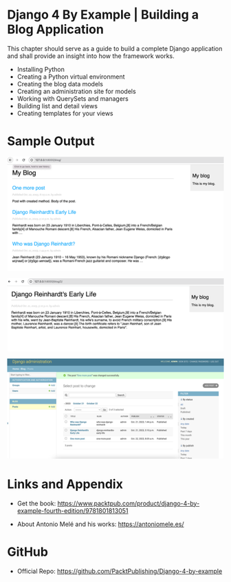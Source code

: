 # Django 4 By Example | Building a Blog Application

This chapter should serve as a guide to build a complete Django application and shall provide an insight into how the framework works.

* Installing Python
* Creating a Python virtual environment
* Creating the blog data models
* Creating an administration site for models
* Working with QuerySets and managers
* Building list and detail views
* Creating templates for your views
  

Sample Output
========================================================

![Chapter-1 Sample Output-1](https://github.com/nihathalici/Django-4-By-Example/blob/main/CHPT-01-Building-a-Blog-Application/Screenshots/Django-4-By-Example-CHPT-1-sample-screenshots-1.png)

![Chapter-1 Sample Output-2](https://github.com/nihathalici/Django-4-By-Example/blob/main/CHPT-01-Building-a-Blog-Application/Screenshots/Django-4-By-Example-CHPT-1-sample-screenshots-2.png)

![Chapter-1 Sample Output-3](https://github.com/nihathalici/Django-4-By-Example/blob/main/CHPT-01-Building-a-Blog-Application/Screenshots/Django-4-By-Example-CHPT-1-sample-screenshots-3.png)


Links and Appendix
========================================================

- Get the book: https://www.packtpub.com/product/django-4-by-example-fourth-edition/9781801813051

- About Antonio Melé and his works: https://antoniomele.es/

GitHub
========================================================

- Official Repo: https://github.com/PacktPublishing/Django-4-by-example
